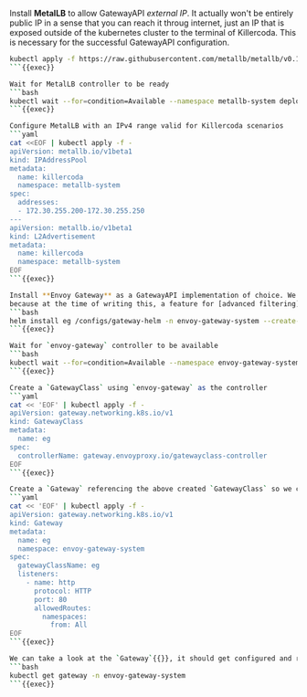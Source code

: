 Install **MetalLB** to allow GatewayAPI *external IP*. It actually won't be entirely public IP in a sense that you can reach
it throug internet, just an IP that is exposed outside of the kubernetes cluster to the terminal of Killercoda. This is necessary
for the successful GatewayAPI configuration.
```bash
kubectl apply -f https://raw.githubusercontent.com/metallb/metallb/v0.14.5/config/manifests/metallb-native.yaml
```{{exec}}

Wait for MetalLB controller to be ready
```bash
kubectl wait --for=condition=Available --namespace metallb-system deployment/controller --timeout=5m
```{{exec}}

Configure MetalLB with an IPv4 range valid for Killercoda scenarios
```yaml
cat <<EOF | kubectl apply -f -
apiVersion: metallb.io/v1beta1
kind: IPAddressPool
metadata:
  name: killercoda
  namespace: metallb-system
spec:
  addresses:
  - 172.30.255.200-172.30.255.250
---
apiVersion: metallb.io/v1beta1
kind: L2Advertisement
metadata:
  name: killercoda
  namespace: metallb-system
EOF
```{{exec}}

Install **Envoy Gateway** as a GatewayAPI implementation of choice. We are going to be using the [nightly build](https://github.com/envoyproxy/gateway/releases/tag/latest)
because at the time of writing this, a feature for [advanced filtering](https://github.com/envoyproxy/gateway/pull/3246) has not been released yet.
```bash
helm install eg /configs/gateway-helm -n envoy-gateway-system --create-namespace
```{{exec}}

Wait for `envoy-gateway` controller to be available
```bash
kubectl wait --for=condition=Available --namespace envoy-gateway-system deployment/envoy-gateway --timeout=5m 
```{{exec}}

Create a `GatewayClass` using `envoy-gateway` as the controller
```yaml
cat << 'EOF' | kubectl apply -f -
apiVersion: gateway.networking.k8s.io/v1
kind: GatewayClass
metadata:
  name: eg
spec:
  controllerName: gateway.envoyproxy.io/gatewayclass-controller
EOF
```{{exec}}

Create a `Gateway` referencing the above created `GatewayClass` so we can attach `HTTPRoutes` and expose applications.
```yaml
cat << 'EOF' | kubectl apply -f -
apiVersion: gateway.networking.k8s.io/v1
kind: Gateway
metadata:
  name: eg
  namespace: envoy-gateway-system
spec:
  gatewayClassName: eg
  listeners:
    - name: http
      protocol: HTTP
      port: 80
      allowedRoutes:
        namespaces: 
          from: All
EOF
```{{exec}}

We can take a look at the `Gateway`{{}}, it should get configured and reconciled by the Envoy Gateway instantly
```bash
kubectl get gateway -n envoy-gateway-system
```{{exec}}
